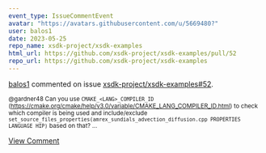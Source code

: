 ```yaml
---
event_type: IssueCommentEvent
avatar: "https://avatars.githubusercontent.com/u/5669480?"
user: balos1
date: 2023-05-25
repo_name: xsdk-project/xsdk-examples
html_url: https://github.com/xsdk-project/xsdk-examples/pull/52
repo_url: https://github.com/xsdk-project/xsdk-examples
---
```


<a href='https://github.com/balos1' target='_blank'>balos1</a> commented on issue <a href='https://github.com/xsdk-project/xsdk-examples/pull/52' target='_blank'>xsdk-project/xsdk-examples#52</a>.

<small>@gardner48 Can you use `CMAKE_<LANG>_COMPILER_ID` (https://cmake.org/cmake/help/v3.0/variable/CMAKE_LANG_COMPILER_ID.html) to check which compiler is being used and include/exclude `set_source_files_properties(amrex_sundials_advection_diffusion.cpp PROPERTIES LANGUAGE HIP)` based on that? ...</small>

<a href='https://github.com/xsdk-project/xsdk-examples/pull/52' target='_blank'>View Comment</a>